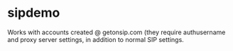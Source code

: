 # sipdemo

Works with accounts created @ getonsip.com (they require authusername and proxy server settings, in addition to normal SIP settings. 


